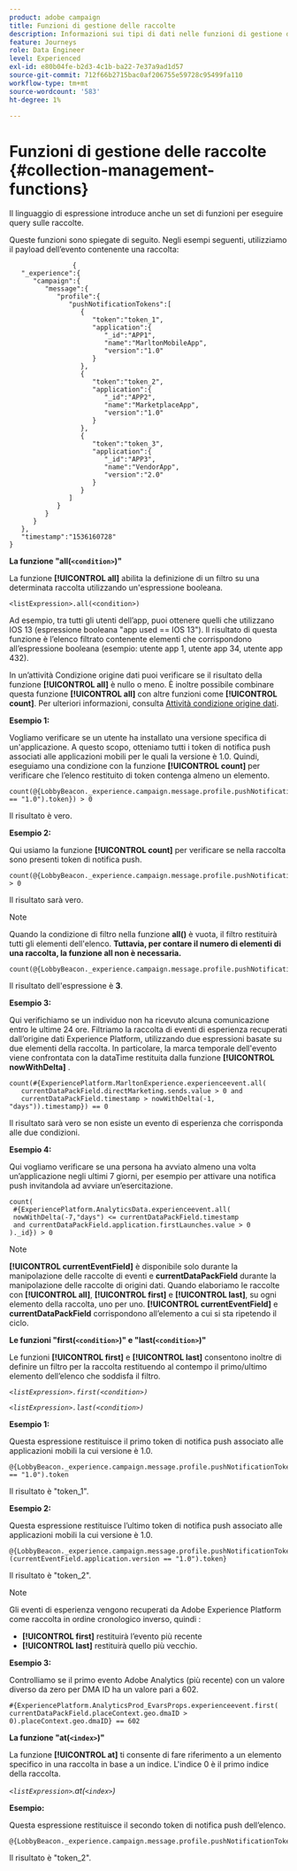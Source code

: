 ```yaml
---
product: adobe campaign
title: Funzioni di gestione delle raccolte
description: Informazioni sui tipi di dati nelle funzioni di gestione della raccolta
feature: Journeys
role: Data Engineer
level: Experienced
exl-id: e80b04fe-b2d3-4c1b-ba22-7e37a9ad1d57
source-git-commit: 712f66b2715bac0af206755e59728c95499fa110
workflow-type: tm+mt
source-wordcount: '583'
ht-degree: 1%

---
```


# Funzioni di gestione delle raccolte {#collection-management-functions}

Il linguaggio di espressione introduce anche un set di funzioni per eseguire query sulle raccolte.

Queste funzioni sono spiegate di seguito. Negli esempi seguenti, utilizziamo il payload dell’evento contenente una raccolta:

```
                { 
   "_experience":{ 
      "campaign":{ 
         "message":{ 
            "profile":{ 
               "pushNotificationTokens":[ 
                  { 
                     "token":"token_1",
                     "application":{ 
                        "_id":"APP1",
                        "name":"MarltonMobileApp",
                        "version":"1.0"
                     }
                  },
                  { 
                     "token":"token_2",
                     "application":{ 
                        "_id":"APP2",
                        "name":"MarketplaceApp",
                        "version":"1.0"
                     }
                  },
                  { 
                     "token":"token_3",
                     "application":{ 
                        "_id":"APP3",
                        "name":"VendorApp",
                        "version":"2.0"
                     }
                  }
               ]
            }
         }
      }
   },
   "timestamp":"1536160728"
}
```

**La funzione &quot;all(`<condition>`)&quot;**

La funzione **[!UICONTROL all]** abilita la definizione di un filtro su una determinata raccolta utilizzando un&#39;espressione booleana.

```
<listExpression>.all(<condition>)
```

Ad esempio, tra tutti gli utenti dell’app, puoi ottenere quelli che utilizzano IOS 13 (espressione booleana &quot;app used == IOS 13&quot;). Il risultato di questa funzione è l’elenco filtrato contenente elementi che corrispondono all’espressione booleana (esempio: utente app 1, utente app 34, utente app 432).

In un’attività Condizione origine dati puoi verificare se il risultato della funzione **[!UICONTROL all]** è nullo o meno. È inoltre possibile combinare questa funzione **[!UICONTROL all]** con altre funzioni come **[!UICONTROL count]**. Per ulteriori informazioni, consulta [Attività condizione origine dati](../building-journeys/condition-activity.md#data_source_condition).

**Esempio 1:**

Vogliamo verificare se un utente ha installato una versione specifica di un&#39;applicazione. A questo scopo, otteniamo tutti i token di notifica push associati alle applicazioni mobili per le quali la versione è 1.0. Quindi, eseguiamo una condizione con la funzione **[!UICONTROL count]** per verificare che l’elenco restituito di token contenga almeno un elemento.

```
count(@{LobbyBeacon._experience.campaign.message.profile.pushNotificationTokens.all(currentEventField.application.version == "1.0").token}) > 0
```

Il risultato è vero.

**Esempio 2:**

Qui usiamo la funzione **[!UICONTROL count]** per verificare se nella raccolta sono presenti token di notifica push.

```
count(@{LobbyBeacon._experience.campaign.message.profile.pushNotificationTokens.all().token}) > 0
```

Il risultato sarà vero.

<!--Alternatively, you can check if there is no token in the collection:

   ```
   count(@{LobbyBeacon._experience.campaign.message.profile.pushNotificationTokens.all().token}) == 0
   ```

The result will be false.

Here we use the count function in a condition to count the number of push notification tokens in the event.

`count(@{LobbyBeacon._experience.campaign.message.profile.pushNotificationTokens.all().token})`

The result is true.

Note that when the condition in the **all()** function is empty, the filter will return all the elements in the list. Hence, the expression above is equivalent to:

`count(@{LobbyBeacon._experience.campaign.message.profile.pushNotificationTokens.application.name})`

In both cases, the result of the expression is **3**.

A query of experience events recorded on the Adobe Experience Platform may or may not include the current event that triggered the current Journey. This will depend on the relative processing time with which [!DNL Journey Orchestration] sees an event and started evaluating conditions, versus the time it takes for that event to be ingested into the Adobe Experience Platform. For example, when using the .all() syntax to query experience events from the Adobe Experience Platform, we recommend enforcing the exclusion of the current event (by requiring an
earlier timestamp) in order to only consider prior events.-->

>[!NOTE]
>
>Quando la condizione di filtro nella funzione **all()** è vuota, il filtro restituirà tutti gli elementi dell&#39;elenco. **Tuttavia, per contare il numero di elementi di una raccolta, la funzione all non è necessaria.**


```
count(@{LobbyBeacon._experience.campaign.message.profile.pushNotificationTokens.token})
```

Il risultato dell&#39;espressione è **3**.

**Esempio 3:**

Qui verifichiamo se un individuo non ha ricevuto alcuna comunicazione entro le ultime 24 ore. Filtriamo la raccolta di eventi di esperienza recuperati dall’origine dati Experience Platform, utilizzando due espressioni basate su due elementi della raccolta. In particolare, la marca temporale dell&#39;evento viene confrontata con la dataTime restituita dalla funzione **[!UICONTROL nowWithDelta]** .

```
count(#{ExperiencePlatform.MarltonExperience.experienceevent.all(
   currentDataPackField.directMarketing.sends.value > 0 and
   currentDataPackField.timestamp > nowWithDelta(-1, "days")).timestamp}) == 0
```

Il risultato sarà vero se non esiste un evento di esperienza che corrisponda alle due condizioni.

**Esempio 4:**

Qui vogliamo verificare se una persona ha avviato almeno una volta un’applicazione negli ultimi 7 giorni, per esempio per attivare una notifica push invitandola ad avviare un’esercitazione.

```
count(
 #{ExperiencePlatform.AnalyticsData.experienceevent.all(
 nowWithDelta(-7,"days") <= currentDataPackField.timestamp
 and currentDataPackField.application.firstLaunches.value > 0
)._id}) > 0
```

<!--**"All + Count" example 4:** here we use the count function in a boolean expression to see if there is push notification tokens in the collection.

`count(@{LobbyBeacon._experience.campaign.message.profile.pushNotificationTokens.all().application.name}) > 0`

The result will be:

`true`

Alternatively, you can check if there is NO token in the collection:

`count(@{LobbyBeacon._experience.campaign.message.profile.pushNotificationTokens.all().application.name}) =0`

The result will be:

`false`-->

>[!NOTE]
>
>**[!UICONTROL currentEventField]** è disponibile solo durante la manipolazione delle raccolte di eventi e  **currentDataPackField**
>durante la manipolazione delle raccolte di origini dati. Quando elaboriamo le raccolte con **[!UICONTROL all]**, **[!UICONTROL first]** e **[!UICONTROL last]**,
>su ogni elemento della raccolta, uno per uno. **[!UICONTROL currentEventField]** e  **currentDataPackField**
>corrispondono all’elemento a cui si sta ripetendo il ciclo.

**Le funzioni &quot;first(`<condition>`)&quot; e &quot;last(`<condition>`)&quot;**

Le funzioni **[!UICONTROL first]** e **[!UICONTROL last]** consentono inoltre di definire un filtro per la raccolta restituendo al contempo il primo/ultimo elemento dell’elenco che soddisfa il filtro.

_`<listExpression>.first(<condition>)`_

_`<listExpression>.last(<condition>)`_

**Esempio 1:**

Questa espressione restituisce il primo token di notifica push associato alle applicazioni mobili la cui versione è 1.0.

```
@{LobbyBeacon._experience.campaign.message.profile.pushNotificationTokens.first(currentEventField.application.version == "1.0").token
```

Il risultato è &quot;token_1&quot;.

**Esempio 2:**

Questa espressione restituisce l’ultimo token di notifica push associato alle applicazioni mobili la cui versione è 1.0.

```
@{LobbyBeacon._experience.campaign.message.profile.pushNotificationTokens.last&#8203;(currentEventField.application.version == "1.0").token}
```

Il risultato è &quot;token_2&quot;.

>[!NOTE]
>
>Gli eventi di esperienza vengono recuperati da Adobe Experience Platform come raccolta in ordine cronologico inverso, quindi :
>* **[!UICONTROL first]** restituirà l’evento più recente
>* **[!UICONTROL last]** restituirà quello più vecchio.


**Esempio 3:**

Controlliamo se il primo evento Adobe Analytics (più recente) con un valore diverso da zero per DMA ID ha un valore pari a 602.

```
#{ExperiencePlatform.AnalyticsProd_EvarsProps.experienceevent.first(
currentDataPackField.placeContext.geo.dmaID > 0).placeContext.geo.dmaID} == 602
```

**La funzione &quot;at(`<index>`)&quot;**

La funzione **[!UICONTROL at]** ti consente di fare riferimento a un elemento specifico in una raccolta in base a un indice.
L&#39;indice 0 è il primo indice della raccolta.

_`<listExpression>`.at(`<index>`)_

**Esempio:**

Questa espressione restituisce il secondo token di notifica push dell’elenco.

```
@{LobbyBeacon._experience.campaign.message.profile.pushNotificationTokens.at(1).token}
```

Il risultato è &quot;token_2&quot;.
